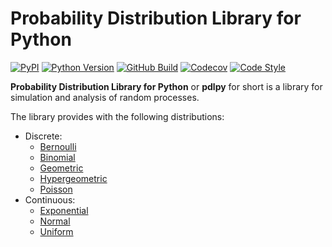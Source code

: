 # Probability Distribution Library for Python

[![PyPI](https://img.shields.io/pypi/v/pdlpy)](https://pypi.org/project/pdlpy)
[![Python Version](https://img.shields.io/pypi/pyversions/pdlpy)](https://python.org)
[![GitHub Build](https://img.shields.io/github/workflow/status/andrebienemann/pdlpy/CI)](https://github.com/andrebienemann/pdlpy/actions/workflows/ci.yml)
[![Codecov](https://img.shields.io/codecov/c/github/andrebienemann/pdlpy)](https://app.codecov.io/gh/andrebienemann/pdlpy)
[![Code Style](https://img.shields.io/badge/code%20style-black-000000.svg)](https://github.com/psf/black)

**Probability Distribution Library for Python** or **pdlpy** for short is a library for simulation and analysis of random processes.

The library provides with the following distributions:
 - Discrete:
   - [Bernoulli](https://en.wikipedia.org/wiki/Bernoulli_distribution)
   - [Binomial](https://en.wikipedia.org/wiki/Binomial_distribution)
   - [Geometric](https://en.wikipedia.org/wiki/Geometric_distribution)
   - [Hypergeometric](https://en.wikipedia.org/wiki/Hypergeometric_distribution)
   - [Poisson](https://en.wikipedia.org/wiki/Poisson_distribution)
 - Continuous:
   - [Exponential](https://en.wikipedia.org/wiki/Exponential_distribution)
   - [Normal](https://en.wikipedia.org/wiki/Normal_distribution)
   - [Uniform](https://en.wikipedia.org/wiki/Continuous_uniform_distribution)
